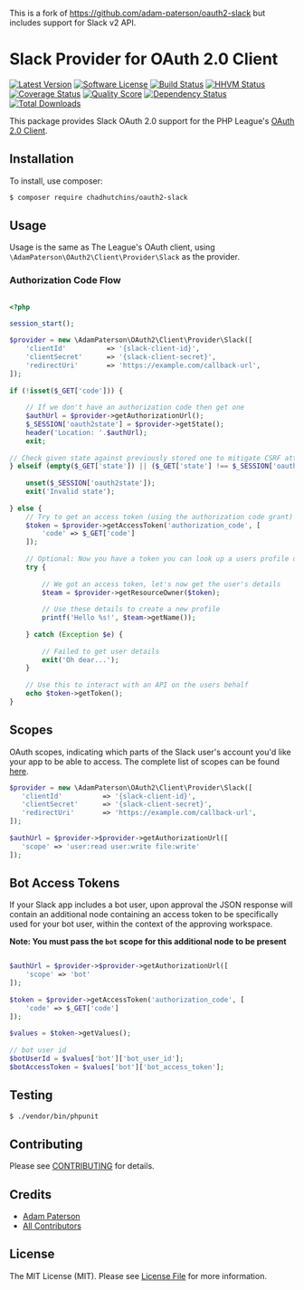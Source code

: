 This is a fork of https://github.com/adam-paterson/oauth2-slack but includes support for Slack v2 API.

# Slack Provider for OAuth 2.0 Client
[![Latest Version](https://img.shields.io/github/release/adam-paterson/oauth2-slack.svg?style=flat-square)](https://github.com/adam-paterson/oauth2-slack/releases)
[![Software License](https://img.shields.io/badge/license-MIT-brightgreen.svg?style=flat-square)](LICENSE.md)
[![Build Status](https://img.shields.io/travis/adam-paterson/oauth2-slack/master.svg?style=flat-square)](https://travis-ci.org/adam-paterson/oauth2-slack)
[![HHVM Status](https://img.shields.io/hhvm/adam-paterson/oauth2-slack.svg?style=flat-square)](http://hhvm.h4cc.de/package/adam-paterson/oauth2-slack)
[![Coverage Status](https://img.shields.io/scrutinizer/coverage/g/adam-paterson/oauth2-slack.svg?style=flat-square)](https://scrutinizer-ci.com/g/adam-paterson/oauth2-slack/code-structure)
[![Quality Score](https://img.shields.io/scrutinizer/g/adam-paterson/oauth2-slack.svg?style=flat-square)](https://scrutinizer-ci.com/g/adam-paterson/oauth2-slack)
[![Dependency Status](https://img.shields.io/versioneye/d/php/adam-paterson:oauth2-slack/1.1.2.svg?style=flat-square)](https://www.versioneye.com/php/adam-paterson:oauth2-slack/1.1.2)
[![Total Downloads](https://img.shields.io/packagist/dt/adam-paterson/oauth2-slack.svg?style=flat-square)](https://packagist.org/packages/adam-paterson/oauth2-slack)

This package provides Slack OAuth 2.0 support for the PHP League's [OAuth 2.0 Client](https://github.com/thephpleague/oauth2-client).

## Installation

To install, use composer:

```bash
$ composer require chadhutchins/oauth2-slack
```
## Usage

Usage is the same as The League's OAuth client, using `\AdamPaterson\OAuth2\Client\Provider\Slack` as the provider.

### Authorization Code Flow
```php

<?php

session_start();
 
$provider = new \AdamPaterson\OAuth2\Client\Provider\Slack([
    'clientId'          => '{slack-client-id}',
    'clientSecret'      => '{slack-client-secret}',
    'redirectUri'       => 'https://example.com/callback-url',
]);
 
if (!isset($_GET['code'])) {
 
    // If we don't have an authorization code then get one
    $authUrl = $provider->getAuthorizationUrl();
    $_SESSION['oauth2state'] = $provider->getState();
    header('Location: '.$authUrl);
    exit;
  
// Check given state against previously stored one to mitigate CSRF attack
} elseif (empty($_GET['state']) || ($_GET['state'] !== $_SESSION['oauth2state'])) {
 
    unset($_SESSION['oauth2state']);
    exit('Invalid state');
 
} else {
    // Try to get an access token (using the authorization code grant)
    $token = $provider->getAccessToken('authorization_code', [
        'code' => $_GET['code']
    ]);
 
    // Optional: Now you have a token you can look up a users profile data
    try {
 
        // We got an access token, let's now get the user's details
        $team = $provider->getResourceOwner($token);
 
        // Use these details to create a new profile
        printf('Hello %s!', $team->getName());
 
    } catch (Exception $e) {
 
        // Failed to get user details
        exit('Oh dear...');
    }
 
    // Use this to interact with an API on the users behalf
    echo $token->getToken();
}


```

## Scopes
 OAuth scopes, indicating which parts of the Slack user's account you'd like your app to be able to access. The complete list of scopes can be found [here](https://api.slack.com/docs/oauth-scopes).
 
 ```php
$provider = new \AdamPaterson\OAuth2\Client\Provider\Slack([
    'clientId'          => '{slack-client-id}',
    'clientSecret'      => '{slack-client-secret}',
    'redirectUri'       => 'https://example.com/callback-url',
]);
    
 $authUrl = $provider->$provider->getAuthorizationUrl([
    'scope' => 'user:read user:write file:write'
 ]);
 ```
 
## Bot Access Tokens
If your Slack app includes a bot user, upon approval the JSON response will contain an additional node containing an access token to be specifically used for your bot user, within the context of the approving workspace.

**Note: You must pass the `bot` scope for this additional node to be present**

```php

$authUrl = $provider->$provider->getAuthorizationUrl([
    'scope' => 'bot'
]);  
 
$token = $provider->getAccessToken('authorization_code', [
    'code' => $_GET['code']
]);
 
$values = $token->getValues();
 
// bot user id
$botUserId = $values['bot']['bot_user_id'];
$botAccessToken = $values['bot']['bot_access_token'];

```

## Testing

``` bash
$ ./vendor/bin/phpunit
```

## Contributing

Please see [CONTRIBUTING](https://github.com/adam-paterson/oauth2-slack/blob/master/CONTRIBUTING.md) for details.


## Credits

- [Adam Paterson](https://github.com/adam-paterson)
- [All Contributors](https://github.com/adam-paterson/oauth2-slack/contributors)


## License

The MIT License (MIT). Please see [License File](https://github.com/adam-paterson/oauth2-slack/blob/master/LICENSE) for more information.

